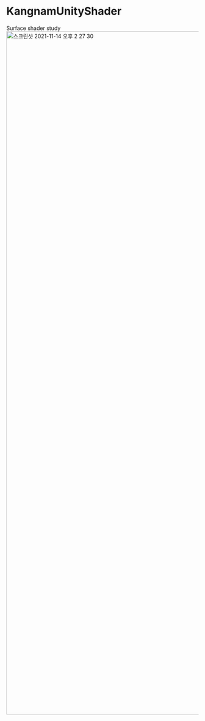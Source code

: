# KangnamUnityShader
Surface shader study
<img width="1792" alt="스크린샷 2021-11-14 오후 2 27 30" src="https://user-images.githubusercontent.com/16532326/141668893-d7de887f-8429-4087-a051-1f204e87b50b.png">
